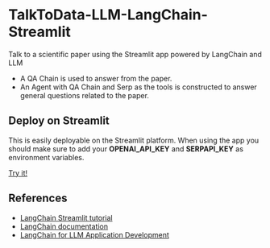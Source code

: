 # TalkToData-LLM-LangChain-Streamlit
Talk to a scientific paper using the Streamlit app powered by LangChain and LLM
- A QA Chain is used to answer from the paper.
- An Agent with QA Chain and Serp as the tools is constructed to answer general questions related to the paper.
  

## Deploy on Streamlit
This is easily deployable on the Streamlit platform. When using the app you should make sure to add your **OPENAI_API_KEY** and **SERPAPI_KEY** as environment variables.


[Try it!](https://talktodata-llm-langchain-cok448k7rbi.streamlit.app/)


## References
- [LangChain Streamlit tutorial](https://blog.streamlit.io/langchain-tutorial-4-build-an-ask-the-doc-app/)
- [LangChain documentation](https://python.langchain.com/docs/get_started/introduction.html)
- [LangChain for LLM Application Development](https://www.deeplearning.ai/short-courses/langchain-for-llm-application-development/)

